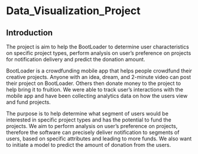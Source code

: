 # Data_Visualization_Project
## Introduction
The project is aim to help the BootLoader to determine user characteristics on specific project types, perform analysis on user’s preference on projects for notification delivery and predict the donation amount. 

BootLoader is a crowdfunding mobile app that helps people crowdfund their creative projects. Anyone with an idea, dream, and 2-minute video can post their project on BootLoader. Others then donate money to the project to help bring it to fruition. We were able to track user’s interactions with the mobile app and have been collecting analytics data on how the users view and fund projects. 

The purpose is to help determine what segment of users would be interested in specific project types and has the potential to fund the projects. We aim to perform analysis on user’s preference on projects, therefore the software can precisely deliver notification to segments of users, based on specific attributes and leading to more funds. We also want to initiate a model to predict the amount of donation from the users. 


 
